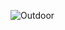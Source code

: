 ![Outdoor](https://user-images.githubusercontent.com/55414654/103742178-674bb380-4fc8-11eb-99b2-d43b623f88a7.png)


